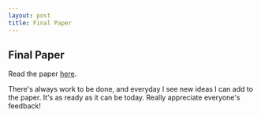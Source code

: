 ```yaml
---
layout: post
title: Final Paper
---
```




## Final Paper 

Read the paper [here](https://docs.google.com/document/d/1b531h3itJrg-LSDdfhLr3kCUkg4qiTNSBKtDH8lUfDw/edit?usp=sharing).

There's always work to be done, and everyday I see new ideas I can add to the paper. It's as ready as it can be today. Really appreciate everyone's feedback!

